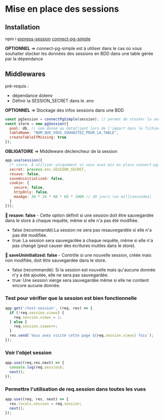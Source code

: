 # Mise en place des sessions

## Installation

npm i [express-session](https://www.npmjs.com/package/express-session) [connect-pg-simple](https://www.npmjs.com/package/connect-pg-simple)

**OPTIONNEL** => connect-pg-simple est à utiliser dans le cas où vous souhaiter stocker les données des sessions en BDD dans une table gérée par la dépendance

## Middlewares

pré-requis :

- dépendance dotenv
- Définir la SESSION_SECRET dans le .env

**OPTIONNEL** => Stockage des infos sessions dans une BDD

```js
const pgSession = connectPgSimple(session); // permet de stocker la session dans la pool référencée, ici db
const store = new pgSession({
  pool: db, // nom donné au dataClient lors de l'import dans le fichier js de l'app
  tableName: "NOM_QUE_VOUS_SOUHAITEZ_POUR_LA_TABLE",
  createTableIfMissing: true
});
```

**OBLIGATOIRE** => Middleware déclencheur de la session

```js
app.use(session({
  /* store, À utiliser uniquement si vous avez mis en place connect-pg-simple */
  secret: process.env.SESSION_SECRET,
  resave: false,
  saveUninitialized: false,
  cookie: {
    secure: false,
    httpOnly: false,
    maxAge: 30 * 24 * 60 * 60 * 1000 // 30 jours (en millisecondes)
  }
}));
```

**🔹 resave: false** - Cette option définit si une session doit être sauvegardée dans le store à chaque requête, même si elle n'a pas été modifiée.

- false (recommandé):La session ne sera pas resauvegardée si elle n'a pas été modifiée.
- true: La session sera sauvegardée à chaque requête, même si elle n'a pas changé (peut causer des écritures inutiles dans le store).

**🔹 saveUninitialized: false** - Contrôle si une nouvelle session, créée mais non modifiée, doit être sauvegardée dans le store.

- false (recommandé): Si la session est nouvelle mais qu'aucune donnée n'y a été ajoutée, elle ne sera pas sauvegardée.
- true: Une session vierge sera sauvegardée même si elle ne contient encore aucune donnée.

### Test pour vérifier que la session est bien fonctionnelle

```js
app.get('/test-session', (req, res) => {
  if (!req.session.views) {
    req.session.views = 1;
  } else {
    req.session.views++;
  }
  res.send(`Vous avez visité cette page ${req.session.views} fois`);
});
```

### Voir l'objet session

```js
app.use((req,res,next) => {
  console.log(req.session);
  next();  
});
```

### Permettre l'utilisation de req.session dans toutes les vues

```js
app.use((req, res, next) => {
  res.locals.session = req.session;
  next();
});
```
